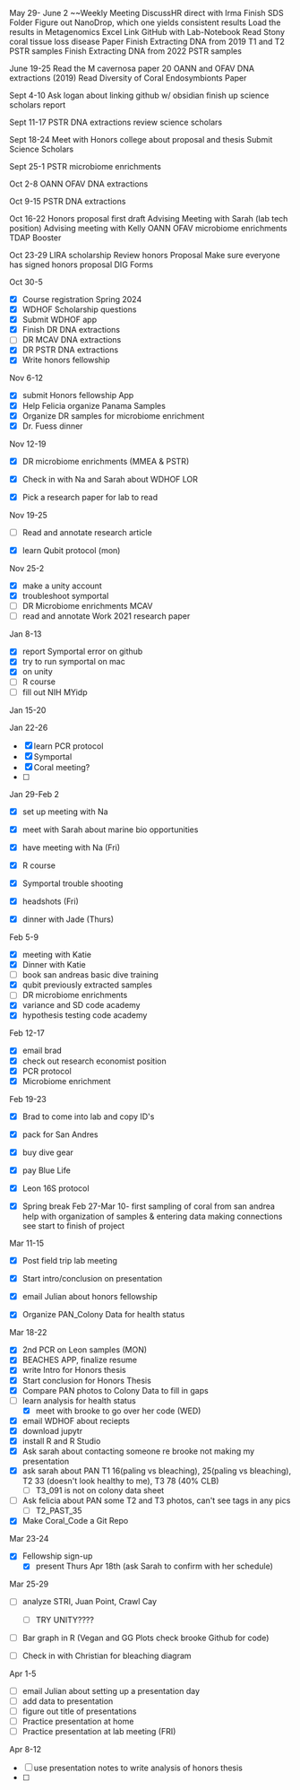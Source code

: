 May 29- June 2
~~Weekly Meeting
DiscussHR direct with Irma
Finish SDS Folder
Figure out NanoDrop, which one yields consistent results
Load the results in Metagenomics Excel
Link GitHub with Lab-Notebook
Read Stony coral tissue loss disease Paper 
Finish Extracting DNA from 2019 T1 and T2 PSTR samples
Finish Extracting DNA from 2022 PSTR samples

June 19-25
Read the M cavernosa paper
20 OANN and OFAV DNA extractions (2019) 
Read Diversity of Coral Endosymbionts Paper 

Sept 4-10
Ask logan about linking github w/ obsidian
finish up science scholars report

Sept 11-17
PSTR DNA extractions
review science scholars

Sept 18-24
Meet with Honors college about proposal and thesis 
Submit Science Scholars 

Sept 25-1
PSTR microbiome enrichments

Oct 2-8
OANN OFAV DNA extractions

Oct 9-15
PSTR DNA extractions

Oct 16-22
Honors proposal first draft 
Advising Meeting with Sarah (lab tech position)
Advising meeting with Kelly
OANN OFAV microbiome enrichments
TDAP Booster

Oct 23-29
LIRA scholarship 
Review honors Proposal
Make sure everyone has signed honors proposal
DIG Forms

Oct 30-5
- [x] Course registration Spring 2024
- [x] WDHOF Scholarship questions
- [x] Submit WDHOF app
- [x] Finish DR DNA extractions
 - [ ] DR MCAV DNA extractions
- [x] DR PSTR DNA extractions
- [x] Write honors fellowship

Nov 6-12
- [x] submit Honors fellowship App
- [x] Help Felicia organize Panama Samples
- [x] Organize DR samples for microbiome enrichment
- [x] Dr. Fuess dinner 

Nov 12-19 
- [x] DR microbiome enrichments (MMEA & PSTR)
- [x] Check in with Na and Sarah about WDHOF LOR
- [x] Pick a research paper for lab to read


Nov 19-25
- [ ] Read and annotate research article
- [x] learn Qubit protocol (mon)


Nov 25-2
- [x] make a unity account
- [x] troubleshoot symportal
- [ ] DR Microbiome enrichments MCAV
- [ ] read and annotate Work 2021 research paper 

Jan 8-13
- [x] report Symportal error on github
- [x] try to run symportal on mac 
- [x] on unity
- [ ] R course
- [ ] fill out NIH MYidp 

Jan 15-20

Jan 22-26
- [x] learn PCR protocol
- [x] Symportal 
- [x] Coral meeting?
- [ ] 

Jan 29-Feb 2
- [x] set up meeting with Na 
- [x] meet with Sarah about marine bio opportunities
- [x] have meeting with Na (Fri)
- [x] R course
- [x] Symportal trouble shooting
- [x] headshots (Fri)
- [x] dinner with Jade (Thurs)


Feb 5-9
- [x] meeting with Katie
- [x] Dinner with Katie
- [ ] book san andreas basic dive training
- [x] qubit previously extracted samples
- [ ] DR microbiome enrichments
- [x] variance and SD code academy
- [x] hypothesis testing code academy

Feb 12-17
- [x] email brad
- [x] check out research economist position
- [x] PCR protocol
- [x] Microbiome enrichment

Feb 19-23
- [x] Brad to come into lab and copy ID's
- [x] pack for San Andres
- [x] buy dive gear
- [x] pay Blue Life
- [x] Leon 16S protocol

- [x] Spring break Feb 27-Mar 10- first sampling of coral from san andrea
		help with organization of samples & entering data
		making connections
		see start to finish of project

Mar 11-15
- [x] Post field trip lab meeting
- [x] Start intro/conclusion on presentation
- [x] email Julian about honors fellowship
- [x] Organize PAN_Colony Data for health status


Mar 18-22
- [x] 2nd PCR on Leon samples (MON)
- [x] BEACHES APP, finalize resume 
- [x] write Intro for Honors thesis 
- [x] Start conclusion for Honors Thesis 
- [x] Compare PAN photos to Colony Data to fill in gaps
- [ ] learn analysis for health status 
	- [x] meet with brooke to go over her code (WED)
- [x] email WDHOF about reciepts
- [x] download jupytr
- [x] install R and R Studio
- [x] Ask sarah about contacting someone re brooke not making my presentation
- [x] ask sarah about PAN T1 16(paling vs bleaching), 25(paling vs bleaching), T2 33 (doesn't look healthy to me), T3 78 (40% CLB)
	- [ ] T3_091 is not on colony data sheet
- [ ] Ask felicia about PAN some T2 and T3 photos, can't see tags in any pics 
	- [ ] T2_PAST_35
- [x] Make Coral_Code a Git Repo

Mar 23-24
- [x] Fellowship sign-up
	- [x] present Thurs Apr 18th (ask Sarah to confirm with her schedule)

Mar 25-29
- [ ] analyze STRI, Juan Point, Crawl Cay
	- [ ] TRY UNITY????
- [ ] Bar graph in R (Vegan and GG Plots check brooke Github for code)
- [ ] Check in with Christian for bleaching diagram


Apr 1-5
- [ ] email Julian about setting up a presentation day
- [ ] add data to presentation
- [ ] figure out title of presentations 
- [ ] Practice presentation at home
- [ ] Practice presentation at lab meeting (FRI)

Apr 8-12
- [ ] use presentation notes to write analysis of honors thesis
- [ ] 


		



